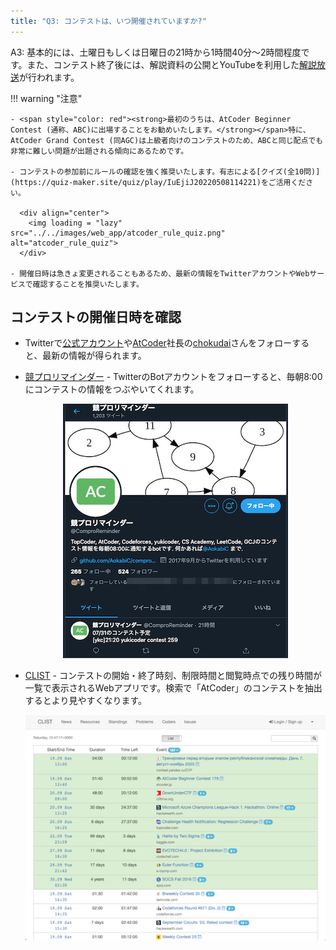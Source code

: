 ```yaml
---
title: "Q3: コンテストは、いつ開催されていますか?"
---
```


A3: 基本的には、土曜日もしくは日曜日の21時から1時間40分〜2時間程度です。また、コンテスト終了後には、解説資料の公開とYouTubeを利用した[解説放送](https://www.youtube.com/channel/UCtG3StnbhxHxXfE6Q4cPZwQ)が行われます。

!!! warning "注意"

    - <span style="color: red"><strong>最初のうちは、AtCoder Beginner Contest (通称、ABC)に出場することをお勧めいたします。</strong></span>特に、AtCoder Grand Contest (同AGC)は上級者向けのコンテストのため、ABCと同じ配点でも非常に難しい問題が出題される傾向にあるためです。

    - コンテストの参加前にルールの確認を強く推奨いたします。有志による[クイズ(全10問)](https://quiz-maker.site/quiz/play/IuEjiJ20220508114221)をご活用ください。

      <div align="center">
        <img loading = "lazy" src="../../images/web_app/atcoder_rule_quiz.png" alt="atcoder_rule_quiz">
      </div>

    - 開催日時は急きょ変更されることもあるため、最新の情報をTwitterアカウントやWebサービスで確認することを推奨いたします。

## コンテストの開催日時を確認

- Twitterで[公式アカウント](https://twitter.com/atcoder)や[AtCoder](https://atcoder.jp/)社長の[chokudai](https://twitter.com/chokudai)さんをフォローすると、最新の情報が得られます。

- [競プロリマインダー](https://twitter.com/ComproReminder) - TwitterのBotアカウントをフォローすると、毎朝8:00にコンテストの情報をつぶやいてくれます。

  <div align="center">
    <img loading = "lazy" src="../../images/web_app/compro_reminder.png" alt="compro reminder">
  </div>

- [CLIST](https://clist.by/) - コンテストの開始・終了時刻、制限時間と閲覧時点での残り時間が一覧で表示されるWebアプリです。検索で「AtCoder」のコンテストを抽出するとより見やすくなります。

  <div align="center">
    <img loading = "lazy" src="../../images/web_app/clist.png" alt="clist">
  </div>
